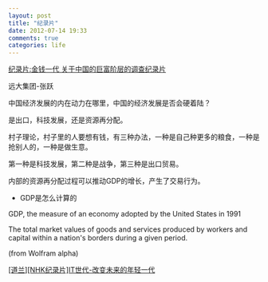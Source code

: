 ```yaml
---
layout: post
title: "纪录片"
date: 2012-07-14 19:33
comments: true
categories: life
---
```

[纪录片:金钱一代 关于中国的巨富阶层的调查纪录片](http://tv.sohu.com/20120711/n347902762.shtml)

远大集团-张跃

中国经济发展的内在动力在哪里，中国的经济发展是否会硬着陆？

是出口，科技发展，还是资源再分配。

村子理论，村子里的人要想有钱，有三种办法，一种是自己种更多的粮食，一种是抢别人的，一种是做生意。

第一种是科技发展，第二种是战争，第三种是出口贸易。

内部的资源再分配过程可以推动GDP的增长，产生了交易行为。

* GDP是怎么计算的

GDP, the measure of an economy adopted by the United States in 1991

The total market values of goods and services produced by workers and capital within a nation's borders during a given period.

(from Wolfram alpha)


[[道兰][NHK纪录片]IT世代-改变未来的年轻一代](http://v.youku.com/v_show/id_XMTg5NTU4MjI0.html)
